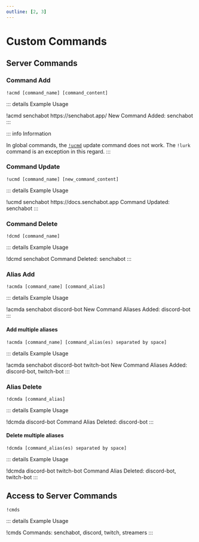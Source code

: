 ```yaml
---
outline: [2, 3]
---
```


# Custom Commands <Badge type="warning" text="NEW"/>

## Server Commands

### Command Add

```
!acmd [command_name] [command_content]
```

::: details Example Usage

<!-- EXAMPLE - Custom Commands -->
<DiscordMessages>
	<DiscordMessage profile="user">
		!acmd senchabot https://senchabot.app/
	</DiscordMessage>
	<DiscordMessage profile="bot" role-color="#1fab89" >
		New Command Added: senchabot
	</DiscordMessage>
</DiscordMessages>
:::

::: info Information

In global commands, the [`!ucmd`](/twitch-bot/custom-commands#command-update) update command does not work. The `!lurk` command is an exception in this regard.
:::

### Command Update

```
!ucmd [command_name] [new_command_content]
```

::: details Example Usage

<!-- EXAMPLE - Custom Commands -->
<DiscordMessages>
	<DiscordMessage profile="user">
		!ucmd senchabot https://docs.senchabot.app
	</DiscordMessage>
	<DiscordMessage profile="bot" role-color="#1fab89" >
		Command Updated: senchabot
	</DiscordMessage>
</DiscordMessages>
:::

### Command Delete

```
!dcmd [command_name]
```

::: details Example Usage

<!-- EXAMPLE - Custom Commands -->
<DiscordMessages>
	<DiscordMessage profile="user">
		!dcmd senchabot
	</DiscordMessage>
	<DiscordMessage profile="bot" role-color="#1fab89" >
		Command Deleted: senchabot
	</DiscordMessage>
</DiscordMessages>
:::

### Alias Add

```
!acmda [command_name] [command_alias]
```

::: details Example Usage

<!-- EXAMPLE - Custom Commands -->
<DiscordMessages>
	<DiscordMessage profile="user">
		!acmda senchabot discord-bot
	</DiscordMessage>
	<DiscordMessage profile="bot" role-color="#1fab89" >
		New Command Aliases Added: discord-bot
	</DiscordMessage>
</DiscordMessages>
:::

#### Add multiple aliases <Badge type="warning" text="new" />

```
!acmda [command_name] [command_alias(es) separated by space]
```

::: details Example Usage

<!-- EXAMPLE - Custom Commands -->
<DiscordMessages>
	<DiscordMessage profile="user">
		!acmda senchabot discord-bot twitch-bot
	</DiscordMessage>
	<DiscordMessage profile="bot" role-color="#1fab89" >
		New Command Aliases Added: discord-bot, twitch-bot
	</DiscordMessage>
</DiscordMessages>
:::

### Alias Delete

```
!dcmda [command_alias]
```

::: details Example Usage

<!-- EXAMPLE - Custom Commands -->
<DiscordMessages>
	<DiscordMessage profile="user">
		!dcmda discord-bot
	</DiscordMessage>
	<DiscordMessage profile="bot" role-color="#1fab89" >
		Command Alias Deleted: discord-bot
	</DiscordMessage>
</DiscordMessages>
:::

#### Delete multiple aliases <Badge type="danger" text="planned | not active"/>

```
!dcmda [command_alias(es) separated by space]
```

::: details Example Usage

<!-- EXAMPLE - Custom Commands -->
<DiscordMessages>
	<DiscordMessage profile="user">
		!dcmda discord-bot twitch-bot
	</DiscordMessage>
	<DiscordMessage profile="bot" role-color="#1fab89" >
		Command Alias Deleted: discord-bot, twitch-bot
	</DiscordMessage>
</DiscordMessages>
:::

## Access to Server Commands

```
!cmds
```

::: details Example Usage

<!-- EXAMPLE - Custom Commands -->
<DiscordMessages>
	<DiscordMessage profile="user">
		!cmds
	</DiscordMessage>
	<DiscordMessage profile="bot" role-color="#1fab89" >
		Commands: senchabot, discord, twitch, streamers
	</DiscordMessage>
</DiscordMessages>
:::

